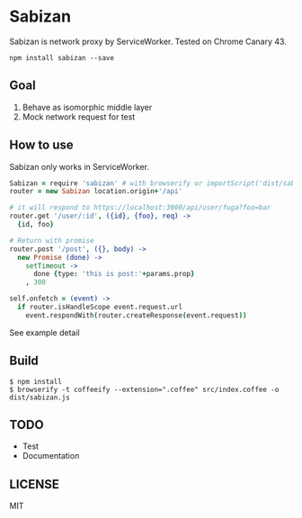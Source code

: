# Sabizan

Sabizan is network proxy by ServiceWorker.
Tested on Chrome Canary 43.

```
npm install sabizan --save
```

## Goal

1. Behave as isomorphic middle layer
2. Mock network request for test

## How to use

Sabizan only works in ServiceWorker.

```coffee
Sabizan = require 'sabizan' # with browserify or importScript('dist/sabizan.js')
router = new Sabizan location.origin+'/api'

# it will respond to https://localhost:3000/api/user/fuga?foo=bar
router.get '/user/:id', ({id}, {foo}, req) ->
  {id, foo}

# Return with promise
router.post '/post', ({}, body) ->
  new Promise (done) ->
    setTimeout ->
      done {type: 'this is post:'+params.prop}
    , 300

self.onfetch = (event) ->
  if router.isHandleScope event.request.url
    event.respondWith(router.createResponse(event.request))
```

See example detail

## Build

```
$ npm install
$ browserify -t coffeeify --extension=".coffee" src/index.coffee -o dist/sabizan.js
```

## TODO

- Test
- Documentation

## LICENSE

MIT
